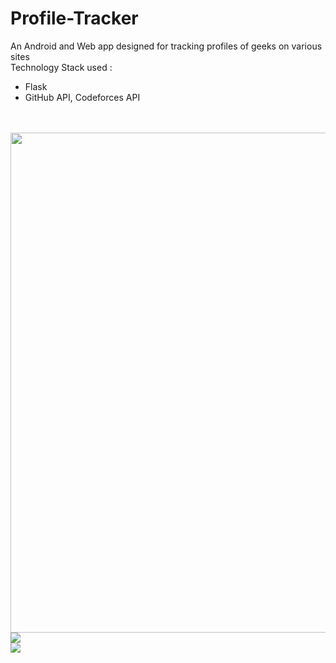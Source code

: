# Profile-Tracker
An Android and Web app designed for tracking profiles of geeks on various sites
<br>Technology Stack used :<br>
<ul>
<li>Flask
<li>GitHub API, Codeforces API
</ul>
<Br><Br>
<img src="https://github.com/kapoor-rakshit/Profile-Tracker/blob/master/image.png" width=700 height=800><br>
<img src="https://github.com/kapoor-rakshit/Profile-Tracker/blob/master/result.png"><br>
<img src="https://github.com/kapoor-rakshit/Profile-Tracker/blob/master/homeresult.png"><br>
